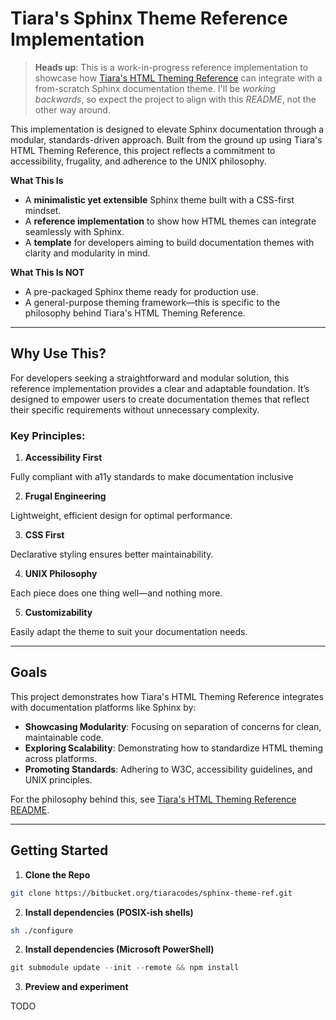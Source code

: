 <a name="tiara-sphinx-theme"></a>
# Tiara's Sphinx Theme Reference Implementation

> **Heads up**: This is a work-in-progress reference implementation to showcase
  how [Tiara's HTML Theming Reference](https://github.com/oxbqkwwxfrqccwtg/html-theme-ref) 
  can integrate with a from-scratch Sphinx documentation theme. I'll be *working
  backwards*, so expect the project to align with this *README*, not the other
  way around.

This implementation is designed to elevate Sphinx documentation through a
modular, standards-driven approach. Built from the ground up using Tiara's HTML
Theming Reference, this project reflects a commitment to accessibility,
frugality, and adherence to the UNIX philosophy.

**What This Is**  
- A **minimalistic yet extensible** Sphinx theme built with a CSS-first mindset.  
- A **reference implementation** to show how HTML themes can integrate
  seamlessly with Sphinx.
- A **template** for developers aiming to build documentation themes with
  clarity and modularity in mind.

**What This Is NOT**  
- A pre-packaged Sphinx theme ready for production use.
- A general-purpose theming framework—this is specific to the philosophy behind
  Tiara's HTML Theming Reference.

---

## Why Use This?

For developers seeking a straightforward and modular solution, this reference
implementation provides a clear and adaptable foundation. It’s designed to
empower users to create documentation themes that reflect their specific
requirements without unnecessary complexity.

### Key Principles:

1. **Accessibility First**

Fully compliant with a11y standards to make documentation inclusive

2. **Frugal Engineering**

Lightweight, efficient design for optimal performance.

3. **CSS First**

Declarative styling ensures better maintainability.

4. **UNIX Philosophy**

Each piece does one thing well—and nothing more.

5. **Customizability**

Easily adapt the theme to suit your documentation needs.

---

## Goals

This project demonstrates how Tiara's HTML Theming Reference integrates with
documentation platforms like Sphinx by:

- **Showcasing Modularity**: Focusing on separation of concerns for clean,
  maintainable code.
- **Exploring Scalability**: Demonstrating how to standardize HTML theming
  across platforms.
- **Promoting Standards**: Adhering to W3C, accessibility guidelines, and UNIX
  principles.

For the philosophy behind this, see [Tiara's HTML Theming Reference README](https://github.com/oxbqkwwxfrqccwtg/html-theme-ref).

---

## Getting Started

1. **Clone the Repo**

```sh
git clone https://bitbucket.org/tiaracodes/sphinx-theme-ref.git
```

2. **Install dependencies (POSIX-ish shells)**

```sh
sh ./configure
```

2. **Install dependencies (Microsoft PowerShell)**

```powershell
git submodule update --init --remote && npm install
```

3. **Preview and experiment**

TODO
